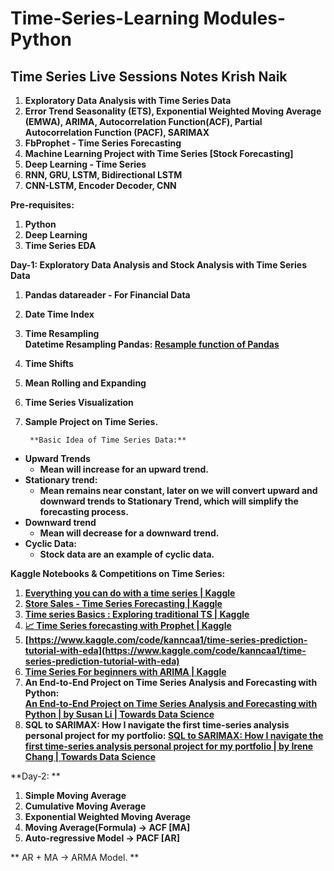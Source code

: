 # Time-Series-Learning Modules-Python

## **Time Series Live Sessions Notes Krish Naik**



1. **Exploratory Data Analysis with Time Series Data**
2. **Error Trend Seasonality (ETS), Exponential Weighted Moving Average (EMWA), ARIMA, Autocorrelation Function(ACF), Partial Autocorrelation Function (PACF), SARIMAX**
3. **FbProphet - Time Series Forecasting**
4. **Machine Learning Project with Time Series [Stock Forecasting]**
5. **Deep Learning - Time Series**
6. **RNN, GRU, LSTM, Bidirectional LSTM**
7. **CNN-LSTM, Encoder Decoder, CNN**

**Pre-requisites:**



1. **Python**
2. **Deep Learning**
3. **Time Series EDA**

**Day-1: Exploratory Data Analysis and Stock Analysis with Time Series Data**

1. **Pandas datareader - For Financial Data**
2. **Date Time Index**
3. **Time Resampling \
Datetime Resampling Pandas: [Resample function of Pandas](https://towardsdatascience.com/resample-function-of-pandas-79b17ec82a78)**
4. **Time Shifts**
5. **Mean Rolling and Expanding**
6. **Time Series Visualization**
7. **Sample Project on Time Series.**

        **Basic Idea of Time Series Data:**

* **Upward Trends**
    * **Mean will increase for an upward trend.**
* **Stationary trend:**
    * **Mean remains near constant, later on we will convert upward and downward trends to Stationary Trend, which will simplify the forecasting process.**
* **Downward trend**
    * **Mean will decrease for a downward trend.**
* **Cyclic Data:**
    * **Stock data are an example of cyclic data.**

**Kaggle Notebooks & Competitions on Time Series:**



1. **[Everything you can do with a time series | Kaggle](https://www.kaggle.com/code/thebrownviking20/everything-you-can-do-with-a-time-series)**
2. **[Store Sales - Time Series Forecasting | Kaggle](https://www.kaggle.com/competitions/store-sales-time-series-forecasting/code)**
3. **[Time series Basics : Exploring traditional TS | Kaggle](https://www.kaggle.com/code/jagangupta/time-series-basics-exploring-traditional-ts)**
4. **[📈 Time Series forecasting with Prophet | Kaggle](https://www.kaggle.com/code/robikscube/time-series-forecasting-with-prophet)**
5. **[https://www.kaggle.com/code/kanncaa1/time-series-prediction-tutorial-with-eda](https://www.kaggle.com/code/kanncaa1/time-series-prediction-tutorial-with-eda)**
6. **[Time Series For beginners with ARIMA | Kaggle](https://www.kaggle.com/code/freespirit08/time-series-for-beginners-with-arima)**
1. **An End-to-End Project on Time Series Analysis and Forecasting with Python:  \
[An End-to-End Project on Time Series Analysis and Forecasting with Python | by Susan Li | Towards Data Science](https://towardsdatascience.com/an-end-to-end-project-on-time-series-analysis-and-forecasting-with-python-4835e6bf050b)**
2. **SQL to SARIMAX: How I navigate the first time-series analysis personal project for my portfolio: [SQL to SARIMAX: How I navigate the first time-series analysis personal project for my portfolio | by Irene Chang | Towards Data Science](https://towardsdatascience.com/sql-to-sarimax-how-i-navigate-the-first-time-series-analysis-personal-project-for-my-portfolio-1ed24cba2c52)**

**Day-2: **



1. **Simple Moving Average**
2. **Cumulative Moving Average**
3. **Exponential Weighted Moving Average**
4. **Moving Average(Formula) → ACF [MA]**
5. **Auto-regressive Model → PACF [AR]**

**		AR + MA → ARMA Model. **

